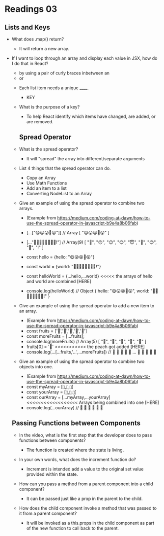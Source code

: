 # Readings 03

## Lists and Keys

- What does .map() return?
  - It will return a new array.
  
- If I want to loop through an array and display each value in JSX, how do I do that in React?
  - by using a pair of curly braces inbetween an <li> or <ul>
  
- Each list item needs a unique ____.
  - KEY
  
- What is the purpose of a key?
  - To help React identify which items have changed, are added, or are removed.
  
  ## Spread Operator
  
- What is the spread operator?
  - It will "spread" the array into different/separate arguments
  
- List 4 things that the spread operator can do.
  - Copy an Array
  - Use Math Functions
  - Add an item to a list
  - Converting NodeList to an Array
  
- Give an example of using the spread operator to combine two arrays.
  - (Example from https://medium.com/coding-at-dawn/how-to-use-the-spread-operator-in-javascript-b9e4a8b06fab)
  - [...["😋😛😜🤪😝"]] // Array [ "😋😛😜🤪😝" ]
  - [..."🙂🙃😉😊😇🥰😍🤩!"] // Array(9) [ "🙂", "🙃", "😉", "😊", "😇", "🥰", "😍", "🤩", "!" ]

  - const hello = {hello: "😋😛😜🤪😝"}
  - const world = {world: "🙂🙃😉😊😇🥰😍🤩!"}

  - const helloWorld = {...hello,...world} <<<<< the arrays of hello and world are combined [HERE]
  - console.log(helloWorld) // Object { hello: "😋😛😜🤪😝", world: "🙂🙃😉😊😇🥰😍🤩!" } 
  
- Give an example of using the spread operator to add a new item to an array.
  - (Example from https://medium.com/coding-at-dawn/how-to-use-the-spread-operator-in-javascript-b9e4a8b06fab)
  - const fruits = ['🍏','🍊','🍌','🍉','🍍']
  - const moreFruits = [...fruits];
  - console.log(moreFruits) // Array(5) [ "🍏", "🍊", "🍌", "🍉", "🍍" ]
  - fruits[0] = '🍑' <<<<<<<<<<< the peach got added [HERE]
  - console.log(...[...fruits,'...',...moreFruits]) //  🍑 🍊 🍌 🍉 🍍 ... 🍏 🍊 🍌 🍉 🍍
  
- Give an example of using the spread operator to combine two objects into one.
  - (Example from https://medium.com/coding-at-dawn/how-to-use-the-spread-operator-in-javascript-b9e4a8b06fab)
  - const myArray = [`🤪`,`🐻`,`🎌`]
  - const yourArray = [`🙂`,`🤗`,`🤩`]
  - const ourArray = [...myArray,...yourArray] <<<<<<<<<<<<<<<<<< Arrays being combined into one [HERE]
  - console.log(...ourArray) // 🤪 🐻 🎌 🙂 🤗 🤩
  
 ## Passing Functions between Components
 
- In the video, what is the first step that the developer does to pass functions between components?
  - The function is created where the state is living.

- In your own words, what does the increment function do?
  - Increment is intended add a value to the original set value provided within the state.
  
- How can you pass a method from a parent component into a child component?
  - It can be passed just like a prop in the parent to the child. 
  
- How does the child component invoke a method that was passed to it from a parent component?
  - It will be invoked as a this.props in the child component as part of the new function to call back to the parent.
  
